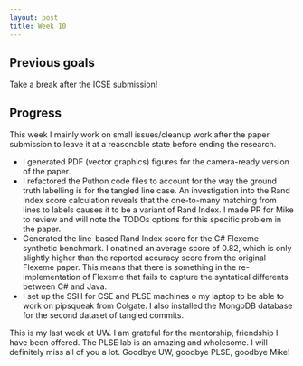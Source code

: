 ```yaml
---
layout: post
title: Week 10
---
```


## Previous goals
Take a break after the ICSE submission!

## Progress
This week I mainly work on small issues/cleanup work after the paper submission to leave it at a reasonable state before ending the research.
- I generated PDF (vector graphics) figures for the camera-ready version of the paper.
- I refactored the Puthon code files to account for the way the ground truth labelling is for the tangled line case. An investigation into the Rand Index score calculation reveals that the one-to-many matching from lines to labels causes it to be a variant of Rand Index. I made PR for Mike to review and will note the TODOs options for this specific problem in the paper.
- Generated the line-based Rand Index score for the C# Flexeme synthetic benchmark. I onatined an average score of 0.82, which is only slightly higher than the reported accuracy score from the original Flexeme paper. This means that there is something in the re-implementation of Flexeme that fails to capture the syntatical differents between C# and Java.
- I set up the SSH for CSE and PLSE machines o my laptop to be able to work on pipsqueak from Colgate. I also installed the MongoDB database for the second dataset of tangled commits.

This is my last week at UW. I am grateful for the mentorship, friendship I have been offered. The PLSE lab is an amazing and wholesome. I will definitely miss all of you a lot. Goodbye UW, goodbye PLSE, goodbye Mike!
